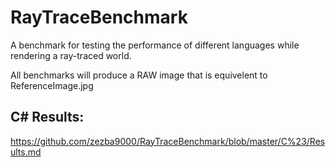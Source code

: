 RayTraceBenchmark
=================

A benchmark for testing the performance of different languages while rendering a ray-traced world.


All benchmarks will produce a RAW image that is equivelent to ReferenceImage.jpg


C# Results:
---
https://github.com/zezba9000/RayTraceBenchmark/blob/master/C%23/Results.md